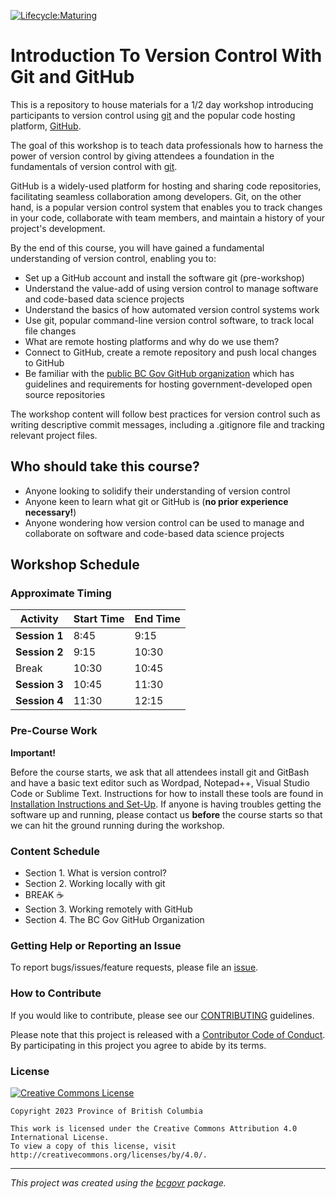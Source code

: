 [![Lifecycle:Maturing](https://img.shields.io/badge/Lifecycle-Maturing-007EC6)](Redirect-URL)

# Introduction To Version Control With Git and GitHub

This is a repository to house materials for a 1/2 day workshop introducing participants to version control using [git](https://git-scm.com) and the popular code hosting platform, [GitHub](https://github.com).

The goal of this workshop is to teach data professionals how to harness the power of version control by giving attendees a foundation in the fundamentals of version control with [git](https://git-scm.com).

GitHub is a widely-used platform for hosting and sharing code repositories, facilitating seamless collaboration among developers. Git, on the other hand, is a popular version control system that enables you to track changes in your code, collaborate with team members, and maintain a history of your project's development.

By the end of this course, you will have gained a fundamental understanding of version control, enabling you to:

-   Set up a GitHub account and install the software git (pre-workshop)
-   Understand the value-add of using version control to manage software and code-based data science projects
-   Understand the basics of how automated version control systems work
-   Use git, popular command-line version control software, to track local file changes
-   What are remote hosting platforms and why do we use them?
-   Connect to GitHub, create a remote repository and push local changes to GitHub
-   Be familiar with the [public BC Gov GitHub organization](https://github.com/bcgov) which has guidelines and requirements for hosting government-developed open source repositories

The workshop content will follow best practices for version control such as writing descriptive commit messages, including a .gitignore file and tracking relevant project files.

## Who should take this course?

-   Anyone looking to solidify their understanding of version control
-   Anyone keen to learn what git or GitHub is (**no prior experience necessary!**)
-   Anyone wondering how version control can be used to manage and collaborate on software and code-based data science projects

## Workshop Schedule

### Approximate Timing

| Activity      | Start Time | End Time |
|---------------|------------|----------|
| **Session 1** | 8:45       | 9:15     |
| **Session 2** | 9:15       | 10:30    |
| Break         | 10:30      | 10:45    |
| **Session 3** | 10:45      | 11:30    |
| **Session 4** | 11:30      | 12:15    |

### Pre-Course Work

**Important!**

Before the course starts, we ask that all attendees install git and GitBash and have a basic text editor such as Wordpad, Notepad++, Visual Studio Code or Sublime Text. Instructions for how to install these tools are found in [Installation Instructions and Set-Up](https://bcgov.github.io/ds-intro-to-git/pre-workshop/software-install.html). If anyone is having troubles getting the software up and running, please contact us **before** the course starts so that we can hit the ground running during the workshop.

### Content Schedule

-   Section 1. What is version control?
-   Section 2. Working locally with git
-   BREAK ☕
-   Section 3. Working remotely with GitHub
-   Section 4. The BC Gov GitHub Organization

### Getting Help or Reporting an Issue

To report bugs/issues/feature requests, please file an [issue](https://github.com/bcgov/ds-intro-to-git/issues/).

### How to Contribute

If you would like to contribute, please see our [CONTRIBUTING](CONTRIBUTING.md) guidelines.

Please note that this project is released with a [Contributor Code of Conduct](CODE_OF_CONDUCT.md). By participating in this project you agree to abide by its terms.

### License

[![Creative Commons License](https://i.creativecommons.org/l/by/4.0/88x31.png)](http://creativecommons.org/licenses/by/4.0/)

```         
Copyright 2023 Province of British Columbia

This work is licensed under the Creative Commons Attribution 4.0 International License.
To view a copy of this license, visit http://creativecommons.org/licenses/by/4.0/.
```

------------------------------------------------------------------------

*This project was created using the [bcgovr](https://github.com/bcgov/bcgovr) package.*
